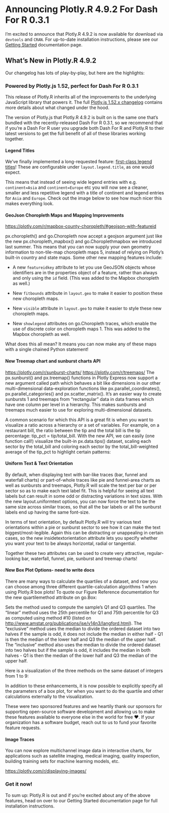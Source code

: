 # Announcing Plotly.R 4.9.2 For Dash For R 0.3.1

I’m excited to announce that Plotly.R 4.9.2 is now available for download via `devtools` and `CRAN`. For up-to-date installation instructions, please see our [Getting Started](https://plotly.com/r/getting-started/) documentation page. 

## What’s New in Plotly.R 4.9.2
Our changelog has lots of play-by-play, but here are the highlights:

### Powered by Plotly.js 1.52, perfect for Dash For R 0.3.1

This release of Plotly.R inherits all of the improvements to the underlying JavaScript library that powers it. The full [Plotly.js 1.52.x changelog](https://github.com/plotly/plotly.js/blob/master/CHANGELOG.md#1520----2020-01-08) contains more details about what changed under the hood. 

The version of Plotly.js that Plotly.R 4.9.2 is built on is the same one that’s bundled with the recently-released Dash For R 0.3.1, so we recommend that if you’re a Dash For R user you upgrade both Dash For R and Plotly.R to their latest versions to get the full benefit of all of these libraries working together.

#### Legend Titles

We’ve finally implemented a long-requested feature: [first-class legend titles](https://plotly.com/r/legend/#legend-title)! These are configurable under `layout.legend.title`, as one would expect.

This means that instead of seeing wide legend entries with e.g. `continent=Asia` and `continent=Europe` etc you will now see a cleaner, smaller and less repetitive legend with a title of continent and legend entries for `Asia` and `Europe`. Check out the image below to see how much nicer this makes everything look.


#### GeoJson Choropleth Maps and Mapping Improvements
https://plotly.com/r/mapbox-county-choropleth/#geojson-with-featureid

px.choropleth() and go.Choropleth now accept a geojson argument just like the new px.choropleth_mapbox() and go.Choroplethmapbox we introduced last summer. This means that you can now supply your own geometry information to non-tile-map choropleth maps 5, instead of relying on Plotly’s built-in country and state maps. Some other new mapping features include:

- A new `featureidkey` attribute  to let you use GeoJSON objects whose identifiers are in the properties object of a feature, rather than always and only using the `id` field. (This was added to the Mapbox choropleth as well.)

- New `fitbounds` attribute in `layout.geo` to make it easier to position these new choropleth maps.

- New `visible` attribute in `layout.geo` to make it easier to style these new choropleth maps.

- New `showlegend` attributes on go.Choropleth traces, which enable the use of discrete color on choropleth maps 1. This was added to the Mapbox choropleth  as well.

What does this all mean? It means you can now make any of these maps with a single chained Python statement!

#### New Treemap chart and sunburst charts API
https://plotly.com/r/sunburst-charts/
https://plotly.com/r/treemaps/
The px.sunburst() and px.treemap() functions in Plotly Express now support a new argument called path  which behaves a bit like dimensions in our other multi-dimensional data-exploration functions like px.parallel_coordinates(), px.parallel_categories() and px.scatter_matrix(). It’s an easier way to create sunbursts 1 and treemaps from “rectangular” data in data frames which have one column per level in a hierarchy. This makes sunbursts and treemaps much easier to use for exploring multi-dimensional datasets.


 A common scenario for which this API is a great fit is when you want to visualize a ratio across a hierarchy or a set of variables. For example, on a restaurant bill, the ratio between the tip and the total bill is the tip percentage: tip_pct = tip/total_bill. With the new API, we can easily (one function call!) visualize the built-in px.data.tips() dataset, scaling each sector by the total_bill and coloring each sector by the total_bill-weighted average of the tip_pct to highlight certain patterns:

#### Uniform Text & Text Orientation
By default, when displaying text with bar-like traces (bar, funnel and waterfall charts) or part-of-whole traces like pie and funnel-area charts as well as sunbursts and treemaps, Plotly.R will scale the text per bar or per sector so as to make each text label fit. This is helpful for seeing all text labels but can result in some odd or distracting variations in text sizes. With the new layout.uniformtext options, you can now force the text to be the same size across similar traces, so that all the bar labels or all the sunburst labels end up having the same font-size.



In terms of text orientation, by default Plotly.R will try various text orientations within a pie or sunburst sector to see how it can make the text biggest/most-legible. Again this can be distracting or unappealing in certain cases, so the new insidetextorientation attribute lets you specify whether you want your text to be always horizontal, radial or tangential.

Together these two attributes can be used to create very attractive, regular-looking bar, waterfall, funnel, pie, sunburst and treemap charts!


#### New Box Plot Options- need to write docs
There are many ways to calculate the quartiles of a dataset, and now you can choose among three different quartile-calculation algorithms 1 when using Plotly.R box plots! To quote our Figure Reference documentation for the new quartilemethod attribute on go.Box:

Sets the method used to compute the sample’s Q1 and Q3 quartiles. The “linear” method uses the 25th percentile for Q1 and 75th percentile for Q3 as computed using method #10 (listed on http://www.amstat.org/publications/jse/v14n3/langford.html). The “exclusive” method uses the median to divide the ordered dataset into two halves if the sample is odd, it does not include the median in either half - Q1 is then the median of the lower half and Q3 the median of the upper half. The “inclusive” method also uses the median to divide the ordered dataset into two halves but if the sample is odd, it includes the median in both halves - Q1 is then the median of the lower half and Q3 the median of the upper half.

Here is a visualization of the three methods on the same dataset of integers from 1 to 9:


In addition to these enhancements, it is now possible to explicitly specify all the parameters of a box plot, for when you want to do the quartile and other calculations externally to the visualization.

These were two sponsored features and we heartily thank our sponsors for supporting open-source software development and allowing us to make these features available to everyone else in the world for free :heart:. If your organization has a software budget, reach out to us to fund your favorite feature requests.

#### Image Traces
You can now explore multichannel image data in interactive charts, for applications such as satellite imaging, medical imaging, quality inspection, building training sets for machine learning models, etc.

https://plotly.com/r/displaying-images/


### Get it now!

To sum up: Plotly.R is out and if you’re excited about any of the above features, head on over to our Getting Started documentation page for full installation instructions.
